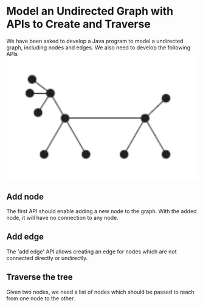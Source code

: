 # Model an Undirected Graph with APIs to Create and Traverse
We have been asked to develop a Java program to model a undirected graph, including nodes and edges. We also need to develop the following APIs
<img src="./graph.png" alt="Graph" style="border: 1px solid \#000;">

## Add node
The first API should  enable adding a new node to the graph. With the added node, it will have no connection to any node.

## Add edge
The 'add edge' API allows creating an edge for nodes which are not connected directly or undirectly.  

## Traverse the tree
Given two nodes, we need a list of nodes which should be passed to reach from one node to the other.